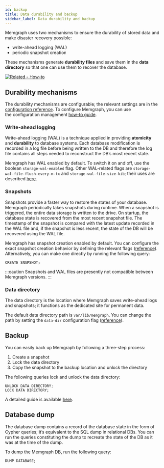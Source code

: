 ```yaml
---
id: backup
title: Data durability and backup
sidebar_label: Data durability and backup
---
```


Memgraph uses two mechanisms to ensure the durability of stored data and make
disaster recovery possible:

* write-ahead logging (WAL)
* periodic snapshot creation

These mechanisms generate **durability files** and save them in the
**data directory** so that one can use them to recover the database.

[![Related - How-to](https://img.shields.io/static/v1?label=Related&message=How-to&color=blue&style=for-the-badge)](/how-to-guides/create-backup.md)

## Durability mechanisms

The durability mechanisms are configurable; the relevant settings are in the
[configuration reference](/docs/memgraph/reference-guide/configuration#storage).
To configure Memgraph, you can use the configuration management
[how-to guide](/how-to-guides/config-logs.md).

### Write-ahead logging

Write-ahead logging (WAL) is a technique applied in providing **atomicity** and
**durability** to database systems. Each database modification is recorded in a
log file before being written to the DB and therefore the log file contains all
steps needed to reconstruct the DB’s most recent state.

Memgraph has WAL enabled by default. To switch it on and off, use the boolean
`storage-wal-enabled` flag. Other WAL-related flags are
`storage-wal-file-flush-every-n-tx` and `storage-wal-file-size-kib`; their uses
are described [here](/docs/memgraph/how-to-guides/config-logs).

### Snapshots

Snapshots provide a faster way to restore the states of your database. Memgraph
periodically takes snapshots during runtime. When a snapshot is triggered, the
entire data storage is written to the drive.
On startup, the database state is recovered from the most recent snapshot file.
The timestamp of the snapshot is compared with the latest update recorded in
the WAL file and, if the snapshot is less recent, the state of the DB will be
recovered using the WAL file.

Memgraph has snapshot creation enabled by default. You can configure the exact
snapshot creation behavior by defining the relevant flags
([reference](/docs/memgraph/reference-guide/configuration#storage)).
Alternatively, you can make one directly by running the following query:

```opencypher
CREATE SNAPSHOT;
```

:::caution
Snapshots and WAL files are presently not compatible between Memgraph versions.
:::

### Data directory

The data directory is the location where Memgraph saves write-ahead logs and
snapshots; it functions as the dedicated site for permanent data.

The default data directory path is `var/lib/memgraph`. You can change the path
by setting the `data-dir` configuration flag
([reference](/docs/memgraph/reference-guide/configuration#other)).

## Backup

You can easily back up Memgraph by following a three-step process:

1. Create a snapshot
2. Lock the data directory
3. Copy the snapshot to the backup location and unlock the directory

The following queries lock and unlock the data directory:

```opencypher
UNLOCK DATA DIRECTORY;
LOCK DATA DIRECTORY;
```

A detailed guide is available
[here](/docs/memgraph/how-to-guides/create-backup).

## Database dump

The database dump contains a record of the database state in the form of Cypher
queries; it’s equivalent to the SQL dump in relational DBs.
You can run the queries constituting the dump to recreate the state of the DB
as it was at the time of the dump.

To dump the Memgraph DB, run the following query:

```opencypher
DUMP DATABASE;
```
